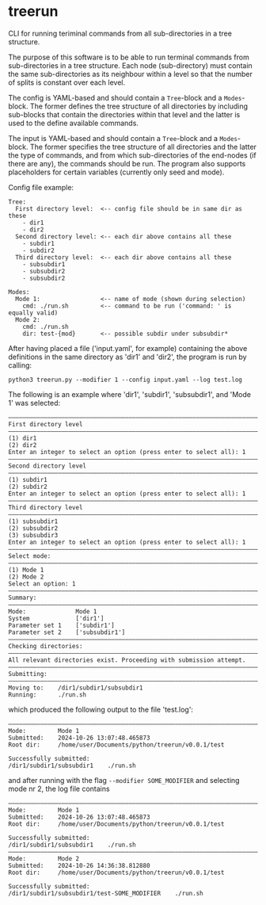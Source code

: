 # treerun
CLI for running teriminal commands from all sub-directories in a tree structure.

The purpose of this software is to be able to run terminal commands from sub-directories in a tree structure. Each node (sub-directory) must contain the same sub-directories as its neighbour within a level so that the number of splits is constant over each level.

The config is YAML-based and should contain a `Tree`-block and a `Modes`-block. The former defines the tree structure of all directories by including sub-blocks that contain the directories within that level and the latter is used to the define available commands.

The input is YAML-based and should contain a `Tree`-block and a `Modes`-block. The former specifies the tree structure of all directories and the latter the type of commands, and from which sub-directories of the end-nodes (if there are any), the commands should be run. The program also supports placeholders for certain variables (currently only seed and mode).

Config file example:
```
Tree:
  First directory level:  <-- config file should be in same dir as these
    - dir1
    - dir2
  Second directory level: <-- each dir above contains all these
    - subdir1
    - subdir2
  Third directory level:  <-- each dir above contains all these
    - subsubdir1
    - subsubdir2
    - subsubdir2

Modes:
  Mode 1:                 <-- name of mode (shown during selection)
    cmd: ./run.sh         <-- command to be run ('command: ' is equally valid)
  Mode 2: 
    cmd: ./run.sh
    dir: test-{mod}       <-- possible subdir under subsubdir*
```
After having placed a file ('input.yaml', for example) containing the above definitions in the same directory as 'dir1' and 'dir2', the program is run by calling:
```
python3 treerun.py --modifier 1 --config input.yaml --log test.log
```

The following is an example where 'dir1', 'subdir1', 'subsubdir1', and 'Mode 1' was selected:
```
————————————————————————————————————————————————————————————————————————————————
First directory level
————————————————————————————————————————————————————————————————————————————————
(1) dir1
(2) dir2
Enter an integer to select an option (press enter to select all): 1
————————————————————————————————————————————————————————————————————————————————
Second directory level
————————————————————————————————————————————————————————————————————————————————
(1) subdir1
(2) subdir2
Enter an integer to select an option (press enter to select all): 1
————————————————————————————————————————————————————————————————————————————————
Third directory level
————————————————————————————————————————————————————————————————————————————————
(1) subsubdir1
(2) subsubdir2
(3) subsubdir3
Enter an integer to select an option (press enter to select all): 1
————————————————————————————————————————————————————————————————————————————————
Select mode:
————————————————————————————————————————————————————————————————————————————————
(1) Mode 1
(2) Mode 2
Select an option: 1
————————————————————————————————————————————————————————————————————————————————
Summary:
————————————————————————————————————————————————————————————————————————————————
Mode:              Mode 1
System             ['dir1']
Parameter set 1    ['subdir1']
Parameter set 2    ['subsubdir1']
————————————————————————————————————————————————————————————————————————————————
Checking directories:
————————————————————————————————————————————————————————————————————————————————
All relevant directories exist. Proceeding with submission attempt.
————————————————————————————————————————————————————————————————————————————————
Submitting:
————————————————————————————————————————————————————————————————————————————————
Moving to:    /dir1/subdir1/subsubdir1
Running:      ./run.sh
```
which produced the following output to the file 'test.log':
```
————————————————————————————————————————————————————————————————————————————————
Mode:         Mode 1
Submitted:    2024-10-26 13:07:48.465873
Root dir:     /home/user/Documents/python/treerun/v0.0.1/test

Successfully submitted:
/dir1/subdir1/subsubdir1    ./run.sh
```
and after running with the flag `--modifier SOME_MODIFIER` and selecting mode nr 2, the log file contains
```
————————————————————————————————————————————————————————————————————————————————
Mode:         Mode 1
Submitted:    2024-10-26 13:07:48.465873
Root dir:     /home/user/Documents/python/treerun/v0.0.1/test

Successfully submitted:
/dir1/subdir1/subsubdir1    ./run.sh
————————————————————————————————————————————————————————————————————————————————
Mode:         Mode 2
Submitted:    2024-10-26 14:36:38.812880
Root dir:     /home/user/Documents/python/treerun/v0.0.1/test

Successfully submitted:
/dir1/subdir1/subsubdir1/test-SOME_MODIFIER    ./run.sh
```

